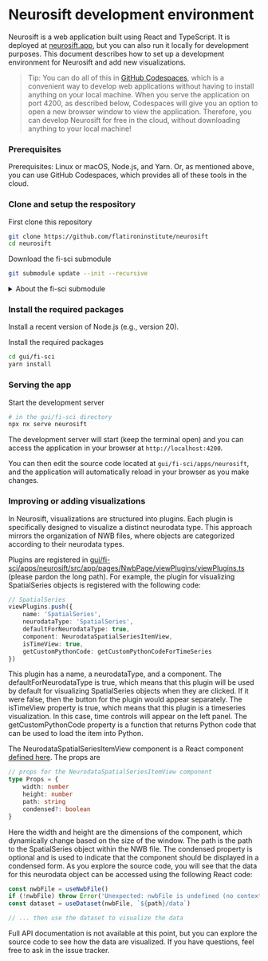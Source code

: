 # Neurosift development environment

Neurosift is a web application built using React and TypeScript. It is deployed at [neurosift.app](https://neurosift.app), but you can also run it locally for development purposes. This document describes how to set up a development environment for Neurosift and add new visualizations.

> Tip: You can do all of this in [GitHub Codespaces](https://github.com/features/codespaces), which is a convenient way to develop web applications without having to install anything on your local machine. When you serve the application on port 4200, as described below, Codespaces will give you an option to open a new browser window to view the application. Therefore, you can develop Neurosift for free in the cloud, without downloading anything to your local machine!

### Prerequisites

Prerequisites: Linux or macOS, Node.js, and Yarn. Or, as mentioned above, you can use GitHub Codespaces, which provides all of these tools in the cloud.

### Clone and setup the respository

First clone this repository

```bash
git clone https://github.com/flatironinstitute/neurosift
cd neurosift
```

Download the fi-sci submodule

```bash
git submodule update --init --recursive
```

<details>
<summary>About the fi-sci submodule</summary>

The source code for the frontend is now part of the [fi-sci mono-repo](https://github.com/magland/fi-sci).
The reason for this is that the frontend shares many components with other projects. Therefore, it is
most convenient to develop them all together in the same repository. The mono-repo is managed [using Nx](https://nx.dev/).

Note that issue tracking for Neurosift is still done in this neurosift repository.

</details>

### Install the required packages

Install a recent version of Node.js (e.g., version 20).

Install the required packages

```bash
cd gui/fi-sci
yarn install
```

### Serving the app

Start the development server

```bash
# in the gui/fi-sci directory
npx nx serve neurosift
```

The development server will start (keep the terminal open) and you can access the application in your browser at `http://localhost:4200`.

You can then edit the source code located at `gui/fi-sci/apps/neurosift`, and the application will automatically reload in your browser as you make changes.

### Improving or adding visualizations

In Neurosift, visualizations are structured into plugins. Each plugin is specifically designed to visualize a distinct neurodata type. This approach mirrors the organization of NWB files, where objects are categorized according to their neurodata types.

Plugins are registered in [gui/fi-sci/apps/neurosift/src/app/pages/NwbPage/viewPlugins/viewPlugins.ts](https://github.com/magland/fi-sci/blob/main/apps/neurosift/src/app/pages/NwbPage/viewPlugins/viewPlugins.ts) (please pardon the long path). For example, the plugin for visualizing SpatialSeries objects is registered with the following code:

```typescript
// SpatialSeries
viewPlugins.push({
    name: 'SpatialSeries',
    neurodataType: 'SpatialSeries',
    defaultForNeurodataType: true,
    component: NeurodataSpatialSeriesItemView,
    isTimeView: true,
    getCustomPythonCode: getCustomPythonCodeForTimeSeries
})
```

This plugin has a name, a neurodataType, and a component. The defaultForNeurodataType is true, which means that this plugin will be used by default for visualizing SpatialSeries objects when they are clicked. If it were false, then the button for the plugin would appear separately. The isTimeView property is true, which means that this plugin is a timeseries visualization. In this case, time controls will appear on the left panel. The getCustomPythonCode property is a function that returns Python code that can be used to load the item into Python.

The NeurodataSpatialSeriesItemView component is a React component [defined here](https://github.com/magland/fi-sci/blob/main/apps/neurosift/src/app/pages/NwbPage/viewPlugins/SpatialSeries/SpatialSeriesWidget/NeurodataSpatialSeriesItemView.tsx). The props are

```typescript
// props for the NeurodataSpatialSeriesItemView component
type Props = {
    width: number
    height: number
    path: string
    condensed?: boolean
}
```

Here the width and height are the dimensions of the component, which dynamically change based on the size of the window. The path is the path to the SpatialSeries object within the NWB file. The condensed property is optional and is used to indicate that the component should be displayed in a condensed form. As you explore the source code, you will see that the data for this neurodata object can be accessed using the following React code:

```typescript
const nwbFile = useNwbFile()
if (!nwbFile) throw Error('Unexpected: nwbFile is undefined (no context provider)')
const dataset = useDataset(nwbFile, `${path}/data`)

// ... then use the dataset to visualize the data
```

Full API documentation is not available at this point, but you can explore the source code to see how the data are visualized. If you have questions, feel free to ask in the issue tracker.
